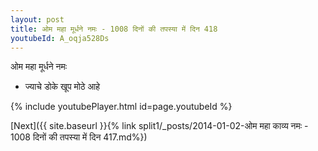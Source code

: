 ```yaml
---
layout: post
title: ओम महा मूर्धने नमः - 1008 दिनों की तपस्या में दिन 418
youtubeId: A_oqja528Ds
---
```

 
 
 ओम महा मूर्धने नमः  
 
 -  ज्याचे डोके खूप मोठे आहे 
 
  
 
  
 
 
 
 
 
 


{% include youtubePlayer.html id=page.youtubeId %}
 
[Next]({{ site.baseurl }}{% link  split1/_posts/2014-01-02-ओम महा काव्य नमः - 1008 दिनों की तपस्या में दिन 417.md%})
 
